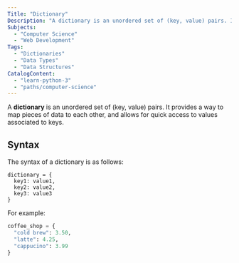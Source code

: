 ```yaml
---
Title: "Dictionary"
Description: "A dictionary is an unordered set of (key, value) pairs. It provides a way to map pieces of data to each other, and allows for quick access to values associated to keys. The syntax of a dictionary is as follows: pseudo dictionary = { key1: value1, key2: value2, key3: value3"
Subjects:
  - "Computer Science"
  - "Web Development"
Tags:
  - "Dictionaries"
  - "Data Types"
  - "Data Structures"
CatalogContent:
  - "learn-python-3"
  - "paths/computer-science"
---
```


A **dictionary** is an unordered set of (key, value) pairs. It provides a way to map pieces of data to each other, and allows for quick access to values associated to keys.

## Syntax

The syntax of a dictionary is as follows:

```pseudo
dictionary = {
  key1: value1,
  key2: value2,
  key3: value3
}
```

For example:

```py
coffee_shop = {
  "cold brew": 3.50,
  "latte": 4.25,
  "cappucino": 3.99
}
```
